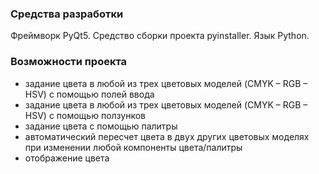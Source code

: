 ### Средства разработки

Фреймворк PyQt5. Средство сборки проекта pyinstaller. Язык Python.

### Возможности проекта

- задание цвета в любой из трех цветовых моделей (CMYK – RGB – HSV) с помощью полей ввода
- задание цвета в любой из трех цветовых моделей (CMYK – RGB – HSV) с помощью ползунков
- задание цвета с помощью палитры
- автоматический пересчет цвета в двух других цветовых моделях при изменении любой компоненты цвета/палитры
- отображение цвета
